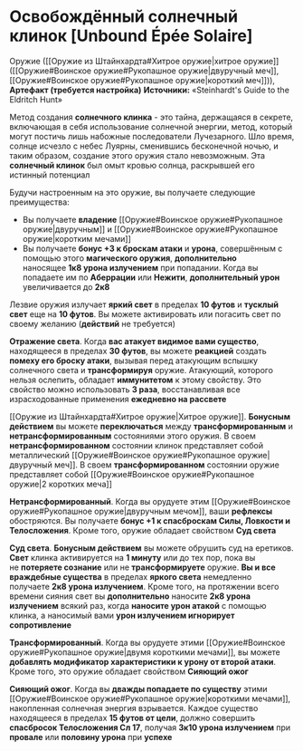 # Освобождённый солнечный клинок [Unbound Épée Solaire]

Оружие ([[Оружие из Штайнхардта#Хитрое оружие|хитрое оружие]] ([[Оружие#Воинское оружие#Рукопашное оружие|двуручный меч]], [[Оружие#Воинское оружие#Рукопашное оружие|короткий меч]])), **Артефакт (требуется настройка)**
**Источники:** «Steinhardt's Guide to the Eldritch Hunt»

Метод создания **солнечного клинка** - это тайна, держащаяся в секрете, включающая в себя использование солнечной энергии, метод, который могут постичь лишь набожные последователи Лучезарного. Шло время, солнце исчезло с небес Луярны, сменившись бесконечной ночью, и таким образом, создание этого оружия стало невозможным. Эта **солнечный клинок** был омыт кровью солнца, раскрывшей его истинный потенциал

Будучи настроенным на это оружие, вы получаете следующие преимущества:

- Вы получаете **владение** [[Оружие#Воинское оружие#Рукопашное оружие|двуручным]] и [[Оружие#Воинское оружие#Рукопашное оружие|коротким мечами]]
- Вы получаете **бонус +3 к броскам атаки** и **урона**, совершённым с помощью этого **магического оружия**, **дополнительно** наносящее **1к8 урона излучением** при попадании. Когда вы попадаете им по **Аберрации** или **Нежити**, **дополнительный урон** увеличивается до **2к8**

Лезвие оружия излучает **яркий свет** в пределах **10 футов** и **тусклый свет** еще на **10 футов**. Вы можете активировать или погасить свет по своему желанию (**действий** не требуется)

**Отражение света**. Когда **вас атакует видимое вами существо**, находящееся в пределах **30 футов**, вы можете **реакцией** создать **помеху его броску атаки**, вызывая перед атакующим вспышку солнечного света и **трансформируя** оружие. Атакующий, которого нельзя ослепить, обладает **иммунитетом** к этому свойству. Это свойство можно использовать **3 раза**, восстанавливая все израсходованные применения **ежедневно на рассвете**

[[Оружие из Штайнхардта#Хитрое оружие|Хитрое оружие]]. **Бонусным действием** вы можете **переключаться** между **трансформированным** и **нетрансформированным** состояниями этого оружия. В своем **нетрансформированном** состоянии клинок представляет собой металлический [[Оружие#Воинское оружие#Рукопашное оружие|двуручный меч]]. В своем **трансформированном** состоянии оружие представляет собой [[Оружие#Воинское оружие#Рукопашное оружие|2 коротких меча]]

**Нетрансформированный**. Когда вы орудуете этим [[Оружие#Воинское оружие#Рукопашное оружие|двуручным мечом]], ваши **рефлексы** обостряются. Вы получаете **бонус +1 к спасброскам Силы, Ловкости и Телосложения**. Кроме того, оружие обладает свойством **Суд света**

**Суд света**. **Бонусным действием** вы можете обрушить суд на еретиков. **Свет** клинка активируется на **1 минуту** или до тех пор, пока вы не **потеряете сознание** или не **трансформируете** оружие. **Вы и все враждебные существа** в пределах **яркого света** немедленно получаете **2к8 урона излучением**. Кроме того, на протяжении всего времени сияния свет вы **дополнительно** наносите **2к8 урона излучением** всякий раз, когда **наносите урон атакой** с помощью клинка, а наносимый вами **урон излучением игнорирует сопротивление**

**Трансформированный**. Когда вы орудуете этими [[Оружие#Воинское оружие#Рукопашное оружие|двумя короткими мечами]], вы можете **добавлять модификатор характеристики к урону от второй атаки**. Кроме того, это оружие обладает свойством **Сияющий ожог**

**Сияющий ожог**. Когда вы **дважды попадаете по существу** этими [[Оружие#Воинское оружие#Рукопашное оружие|короткими мечами]], накопленная солнечная энергия взрывается. Каждое существо находящееся в пределах **15 футов от цели**, должно совершить **спасбросок Телосложения Сл 17**, получая **3к10 урона излучением** при **провале** или **половину урона** при **успехе**